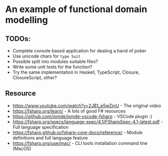 # An example of functional domain modelling


## TODOs:

* Complete console based application for dealing a hand of poker
* Use unicode chars for `type Suit`
* Possible split into modules suitable files?
* Write some unit tests for the function?
* Try the same implementation in Haskell, TypeScript, Closure, ClosureScript, other?


## Resource

* https://www.youtube.com/watch?v=2JB1_e5wZmU - The original video
* https://fsharp.org/learn/ - A lots of good F# resources
* https://github.com/ionide/ionide-vscode-fsharp - VSCode plugin :)
* https://fsharp.org/specs/language-spec/4.1/FSharpSpec-4.1-latest.pdf - Full language specification
* https://fsharp.github.io/fsharp-core-docs/reference/ - Module definitions and full language feature
* https://fsharp.org/use/mac/ - CLI tools installation command line (MacOS)
